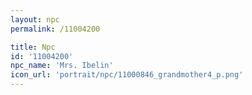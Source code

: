 ```yaml
---
layout: npc
permalink: /11004200

title: Npc
id: '11004200'
npc_name: 'Mrs. Ibelin'
icon_url: 'portrait/npc/11000846_grandmother4_p.png'
---
```

